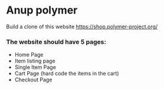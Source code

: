 # Anup polymer

Build a clone of this website https://shop.polymer-project.org/

### The website should have 5 pages:

- Home Page
- Item listing page
- Single Item Page
- Cart Page (hard code the items in the cart)
- Checkout Page
